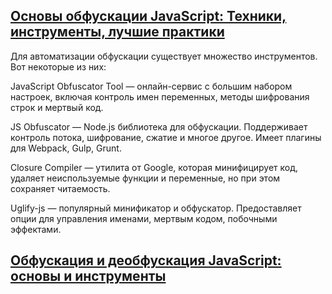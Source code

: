 
## [Основы обфускации JavaScript: Техники, инструменты, лучшие практики](https://cybersecurefox.com/ru/obfuskacija-javascript-polnyj-gajd/)

Для автоматизации обфускации существует множество инструментов. Вот некоторые из них:

JavaScript Obfuscator Tool — онлайн-сервис с большим набором настроек, включая контроль имен переменных, методы шифрования строк и мертвый код.

JS Obfuscator — Node.js библиотека для обфускации. Поддерживает контроль потока, шифрование, сжатие и многое другое. Имеет плагины для Webpack, Gulp, Grunt.

Closure Compiler — утилита от Google, которая минифицирует код, удаляет неиспользуемые функции и переменные, но при этом сохраняет читаемость.

Uglify-js — популярный минификатор и обфускатор. Предоставляет опции для управления именами, мертвым кодом, побочными эффектами.

## [Обфускация и деобфускация JavaScript: основы и инструменты](https://habr.com/ru/companies/skillfactory/articles/814801/)
